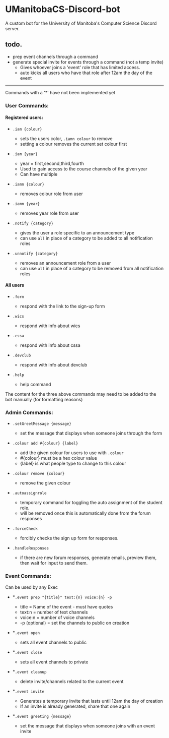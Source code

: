 # UManitobaCS-Discord-bot
A custom bot for the University of Manitoba's Computer Science Discord server. 


## todo.   
- prep event channels through a command 
- generate special invite for events through a command (not a temp invite)
    - Gives whoever joins a 'event' role that has limited access. 
    - auto kicks all users who have that role after 12am the day of the event

---

Commands with a '*' have not been implemented yet

### User Commands:
#### Registered users:

- `.iam {colour}`
    - sets the users color, `.iamn colour` to remove 
    - setting a colour removes the current set colour first 

- `.iam {year}` 
    - year = first,second,third,fourth
    - Used to gain access to the course channels of the given year
    - Can have multiple  

- `.iamn {colour}`
    - removes colour role from user

- `.iamn {year}`
    - removes year role from user

- `.notify {category}`
    - gives the user a role specific to an announcement type
    - can use `all` in place of a category to be added to all notification roles

- `.unnotify {category}`
    - removes an announcement role from a user
    - can use `all` in place of a category to be removed from all notification roles

#### All users 
- `.form`
    - respond with the link to the sign-up form

- `.wics`
    - respond with info about wics 

- `.cssa`
    - respond with info about cssa 

- `.devclub`
    - respond with info about devclub  

- `.help`
    - help command

The content for the three above commands may need to be added to the bot manually (for formatting reasons)
 
### Admin Commands:

- `.setGreetMessage {message}`
    - set the message that displays when someone joins through the form

- `.colour add #{colour} {label}`
    - add the given colour for users to use with `.colour`
    - #{colour} must be a hex colour value  
    - {label} is what people type to change to this colour

- `.colour remove {colour}`
    - remove the given colour 

- `.autoassignrole`
    - temporary command for toggling the auto assignment of the student role.
    - will be removed once this is automatically done from the forum responses

- `.forceCheck`
    - forcibly checks the sign up form for responses. 

- `.handleResponses`
    - if there are new forum responses, generate emails, preview them, then wait for input to send them.


### Event Commands:  
Can be used by any Exec
- *`.event prep "{title}" text:{n} voice:{n} -p`
    - title = Name of the event - must have quotes
    - text:n = number of text channels 
    - voice:n = number of voice channels 
    - -p (optional) = set the channels to public on creation 

- *`.event open` 
    - sets all event channels to public 

- *`.event close`
    - sets all event channels to private

- *`.event cleanup`
    - delete invite/channels related to the current event 

- *`.event invite` 
    - Generates a temporary invite that lasts until 12am the day of creation
    - If an invite is already generated, share that one again

- *`.event greeting {message}`
    - set the message that displays when someone joins with an event invite
